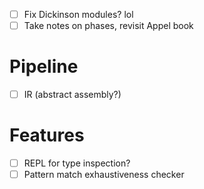 - [ ] Fix Dickinson modules? lol
- [ ] Take notes on phases, revisit Appel book
# Pipeline
- [ ] IR (abstract assembly?)
# Features
- [ ] REPL for type inspection?
- [ ] Pattern match exhaustiveness checker
